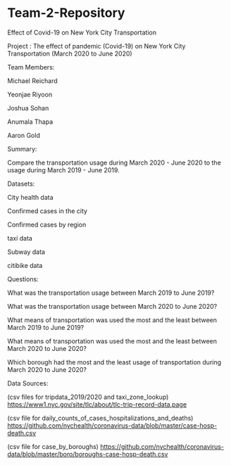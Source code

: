 # Team-2-Repository
Effect of Covid-19 on New York City Transportation

Project :
The effect of pandemic (Covid-19) on New York City Transportation (March 2020 to June 2020)


Team Members: 

Michael Reichard

Yeonjae Riyoon

Joshua Sohan

Anumala Thapa

Aaron Gold


Summary:

Compare the transportation usage during March  2020 - June 2020 to the usage during March 2019 - June 2019. 
	
	
Datasets: 

City health data

Confirmed cases in the city

Confirmed cases by region

taxi data 

Subway data

citibike data


Questions: 

What was the transportation usage between March 2019 to June 2019?

What was the transportation usage between March 2020 to June 2020?

What means of transportation was used the most and the least between March 2019 to June 2019?

What means of transportation was used the most and the least between March 2020 to June 2020?

Which borough had the most and the least usage of transportation during March 2020 to June 2020?


Data Sources:

(csv files for tripdata_2019/2020 and taxi_zone_lookup)
https://www1.nyc.gov/site/tlc/about/tlc-trip-record-data.page

(csv file for daily_counts_of_cases_hospitalizations_and_deaths)
https://github.com/nychealth/coronavirus-data/blob/master/case-hosp-death.csv

(csv file for case_by_boroughs)
https://github.com/nychealth/coronavirus-data/blob/master/boro/boroughs-case-hosp-death.csv

